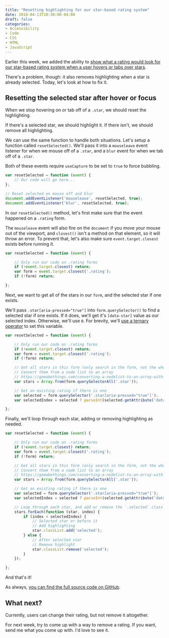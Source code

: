 ```yaml
---
title: "Resetting highlighting for our star-based rating system"
date: 2018-04-13T10:30:00-04:00
draft: false
categories:
- Accessibility
- Code
- CSS
- HTML
- JavaScript
---
```


Earlier this week, we added the ability to [show what a rating would look for our star-based rating system when a user hovers or tabs over stars](/showing-star-based-ratings-on-hover-or-focus-with-vanilla-javascript/).

There's a problem, though: it also removes highlighting when a star is already selected. Today, let's look at how to fix it.

## Resetting the selected star after hover or focus

When we stop hovering on or tab off of a `.star`, we should reset the highlighting.

If there's a selected star, we should highlight it. If there isn't, we should remove all highlighting.

We can use the same function to handle both situations. Let's setup a function called `resetSelected()`. We'll pass it into a `mouseleave` event listener for when we mouse off of a `.star`, and a `blur` event for when we tab off of a `.star`.

Both of these events require `useCapture` to be set to `true` to force bubbling.

```js
var resetSelected = function (event) {
	// Our code will go here...
};

// Reset selected on mouse off and blur
document.addEventListener('mouseleave', resetSelected, true);
document.addEventListener('blur', resetSelected, true);
```

In our `resetSelected()` method, let's first make sure that the event happened on a `.rating` form.

The `mouseleave` event will also fire on the `document` if you move your mouse out of the viewport, and `closest()` isn't a method on that element, so it will throw an error. To prevent that, let's also make sure `event.target.closest` exists before running it.

```js
var resetSelected = function (event) {

	// Only run our code on .rating forms
	if (!event.target.closest) return;
	var form = event.target.closest('.rating');
	if (!form) return;

};
```

Next, we want to get all of the stars in our `form`, and the selected star if one exists.

We'll pass `.star[aria-pressed="true"]` into `form.querySelector()` to find a selected star if one exists. If it does, we'll get it's `[data-star]` value as our selected index. Otherwise, we'll use `0`. For brevity, we'll [use a ternary operator](/ternary-operators/) to set this variable.

```js
var resetSelected = function (event) {

	// Only run our code on .rating forms
	if (!event.target.closest) return;
	var form = event.target.closest('.rating');
	if (!form) return;

	// Get all stars in this form (only search in the form, not the whole document)
	// Convert them from a node list to an array
	// https://gomakethings.com/converting-a-nodelist-to-an-array-with-vanilla-javascript/
	var stars = Array.from(form.querySelectorAll('.star'));

	// Get an existing rating if there is one
	var selected = form.querySelector('.star[aria-pressed="true"]');
	var selectedIndex = selected ? parseInt(selected.getAttribute('data-star'), 10) : 0;

};
```

Finally, we'll loop through each star, adding or removing highlighting as needed.

```js
var resetSelected = function (event) {

	// Only run our code on .rating forms
	if (!event.target.closest) return;
	var form = event.target.closest('.rating');
	if (!form) return;

	// Get all stars in this form (only search in the form, not the whole document)
	// Convert them from a node list to an array
	// https://gomakethings.com/converting-a-nodelist-to-an-array-with-vanilla-javascript/
	var stars = Array.from(form.querySelectorAll('.star'));

	// Get an existing rating if there is one
	var selected = form.querySelector('.star[aria-pressed="true"]');
	var selectedIndex = selected ? parseInt(selected.getAttribute('data-star'), 10) : 0;

	// Loop through each star, and add or remove the `.selected` class to toggle highlighting
	stars.forEach(function (star, index) {
		if (index < selectedIndex) {
			// Selected star or before it
			// Add highlighting
			star.classList.add('selected');
		} else {
			// After selected star
			// Remove highlight
			star.classList.remove('selected');
		}
	});

};
```

And that's it!

As always, [you can find the full source code on GitHub](https://github.com/cferdinandi/project-star-rating-system).

## What next?

Currently, users can change their rating, but not remove it altogether.

For next week, try to come up with a way to remove a rating. If you want, send me what you come up with. I'd love to see it.